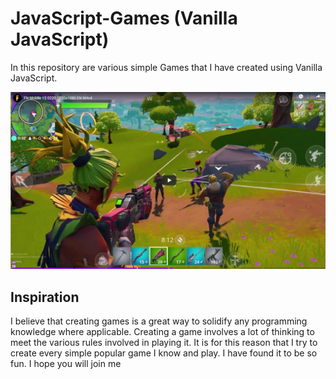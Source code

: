 # JavaScript-Games (Vanilla JavaScript)
In this repository are various simple Games that I have created using Vanilla JavaScript.

![Game ScreenShot](/images/games.jpg)

## Inspiration
I believe that creating games is a great way to solidify any programming knowledge where applicable. Creating a game involves a lot of thinking to meet the various rules involved in playing it.
It is for this reason that I try to create every simple popular game I know and play. I have found it to be so fun. I hope you will join me
